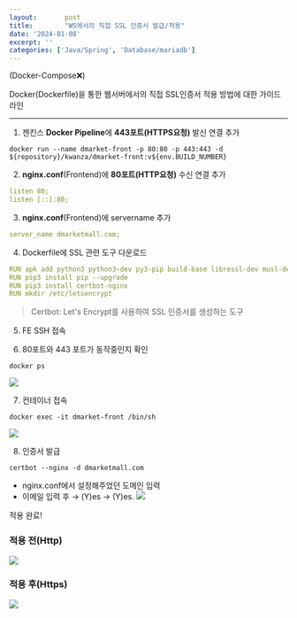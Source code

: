 ```yaml
---
layout:       post
title:        "WS에서의 직접 SSL 인증서 발급/적용"
date: '2024-01-08'
excerpt: ''
categories: ['Java/Spring', 'Database/mariadb']
---
```

(Docker-Compose❌) 

Docker(Dockerfile)을 통한 웹서버에서의 직접 SSL인증서 적용 방법에 대한 가이드라인

---

1. 젠킨스 **Docker Pipeline**에 **443포트(HTTPS요청)** 발신 연결 추가
```
docker run --name dmarket-front -p 80:80 -p 443:443 -d ${repository}/kwanza/dmarket-front:v${env.BUILD_NUMBER}
```

2. **nginx.conf**(Frontend)에 **80포트(HTTP요청)** 수신 연결 추가
```yaml
listen 80;
listen [::]:80;
```

3. **nginx.conf**(Frontend)에 servername 추가
```yaml
server_name dmarketmall.com;
```

4. Dockerfile에 SSL 관련 도구 다운로드
```yaml
RUN apk add python3 python3-dev py3-pip build-base libressl-dev musl-dev libffi-dev
RUN pip3 install pip --upgrade
RUN pip3 install certbot-nginx
RUN mkdir /etc/letsencrypt
```
> Certbot: Let's Encrypt를 사용하여 SSL 인증서를 생성하는 도구

5. FE SSH 접속

6. 80포트와 443 포트가 동작중인지 확인
```
docker ps
```
![](https://velog.velcdn.com/images/woongaa1/post/603d89c2-6931-4fc0-8d16-24260a470ea7/image.png)

7. 컨테이너 접속
```
docker exec -it dmarket-front /bin/sh
```
![](https://velog.velcdn.com/images/woongaa1/post/04827a10-e9f1-4220-bff1-ebf5092722cd/image.png)

8. 인증서 발급
```
certbot --nginx -d dmarketmall.com
```
- nginx.conf에서 설정해주었던 도메인 입력
- 이메일 입력 후 → (Y)es → (Y)es.
![](https://velog.velcdn.com/images/woongaa1/post/1a416553-04f3-428f-91ed-fa81c09b92c4/image.png)

적용 완료!


### 적용 전(Http)
![](https://velog.velcdn.com/images/woongaa1/post/e8781817-6d60-4cb8-a98f-681b78aaac18/image.png)

### 적용 후(Https)
![](https://velog.velcdn.com/images/woongaa1/post/9c990ab3-2c4f-4f88-b98d-75400f9a30de/image.png)
